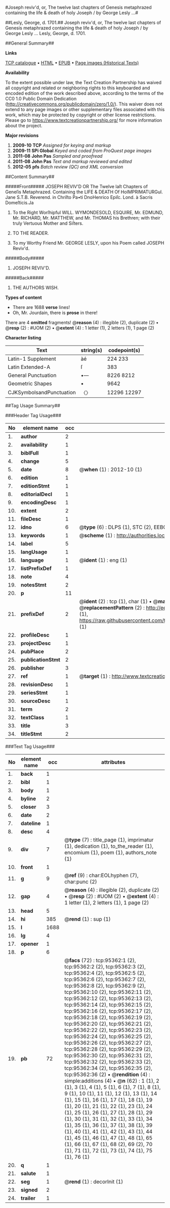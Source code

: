 #Joseph reviv'd, or, The twelve last chapters of Genesis metaphrazed containing the life & death of holy Joseph / by George Lesly ...#

##Lesly, George, d. 1701.##
Joseph reviv'd, or, The twelve last chapters of Genesis metaphrazed containing the life & death of holy Joseph / by George Lesly ...
Lesly, George, d. 1701.

##General Summary##

**Links**

[TCP catalogue](http://www.ota.ox.ac.uk/tcp/)  • 
[HTML](http://tei.it.ox.ac.uk/tcp/Texts-HTML/free/A47/A47782.html)  • 
[EPUB](http://tei.it.ox.ac.uk/tcp/Texts-EPUB/free/A47/A47782.epub) • 
[Page images (Historical Texts)](https://historicaltexts.jisc.ac.uk/eebo-12920121e)

**Availability**

To the extent possible under law, the Text Creation Partnership has waived all copyright and related or neighboring rights to this keyboarded and encoded edition of the work described above, according to the terms of the CC0 1.0 Public Domain Dedication (http://creativecommons.org/publicdomain/zero/1.0/). This waiver does not extend to any page images or other supplementary files associated with this work, which may be protected by copyright or other license restrictions. Please go to https://www.textcreationpartnership.org/ for more information about the project.

**Major revisions**

1. __2009-10__ __TCP__ *Assigned for keying and markup*
1. __2009-11__ __SPi Global__ *Keyed and coded from ProQuest page images*
1. __2011-08__ __John Pas__ *Sampled and proofread*
1. __2011-08__ __John Pas__ *Text and markup reviewed and edited*
1. __2012-05__ __pfs__ *Batch review (QC) and XML conversion*

##Content Summary##

#####Front#####
JOSEPH REVIV'D OR The Twelve laſt Chapters of Geneſis Metaphrazed. Containing the LIFE & DEATH Of HoIMPRIMATURGul. Jane S.T.B. Reverend. in Chriſto Pa•ti DnoHenrico Epiſc. Lond. à Sacris Domeſticis.Ja
1. To the Right Worſhipful WILL. WYMONDESOLD, ESQUIRE, Mr. EDMUND, Mr. RICHARD, Mr. MATTHEW, and Mr. THOMAS his Brethren; with their truly Vertuous Mother and Siſters.

1. TO THE READER.

1. To my Worthy Friend Mr. GEORGE LESLY, upon his Poem called JOSEPH Reviv'd.

#####Body#####

1. JOSEPH REVIV'D.

#####Back#####

1. THE AUTHORS WISH.

**Types of content**

  * There are 1688 **verse** lines!
  * Oh, Mr. Jourdain, there is **prose** in there!

There are 4 **omitted** fragments! 
 @__reason__ (4) : illegible (2), duplicate (2)  •  @__resp__ (2) : #UOM (2)  •  @__extent__ (4) : 1 letter (1), 2 letters (1), 1 page (2)

**Character listing**


|Text|string(s)|codepoint(s)|
|---|---|---|
|Latin-1 Supplement|àé|224 233|
|Latin Extended-A|ſ|383|
|General Punctuation|•—|8226 8212|
|Geometric Shapes|▪|9642|
|CJKSymbolsandPunctuation|〈〉|12296 12297|

##Tag Usage Summary##

###Header Tag Usage###

|No|element name|occ|attributes|
|---|---|---|---|
|1.|__author__|2||
|2.|__availability__|1||
|3.|__biblFull__|1||
|4.|__change__|5||
|5.|__date__|8| @__when__ (1) : 2012-10 (1)|
|6.|__edition__|1||
|7.|__editionStmt__|1||
|8.|__editorialDecl__|1||
|9.|__encodingDesc__|1||
|10.|__extent__|2||
|11.|__fileDesc__|1||
|12.|__idno__|6| @__type__ (6) : DLPS (1), STC (2), EEBO-CITATION (1), OCLC (1), VID (1)|
|13.|__keywords__|1| @__scheme__ (1) : http://authorities.loc.gov/ (1)|
|14.|__label__|5||
|15.|__langUsage__|1||
|16.|__language__|1| @__ident__ (1) : eng (1)|
|17.|__listPrefixDef__|1||
|18.|__note__|4||
|19.|__notesStmt__|2||
|20.|__p__|11||
|21.|__prefixDef__|2| @__ident__ (2) : tcp (1), char (1)  •  @__matchPattern__ (2) : ([0-9\-]+):([0-9IVX]+) (1), (.+) (1)  •  @__replacementPattern__ (2) : http://eebo.chadwyck.com/downloadtiff?vid=$1&page=$2 (1), https://raw.githubusercontent.com/textcreationpartnership/Texts/master/tcpchars.xml#$1 (1)|
|22.|__profileDesc__|1||
|23.|__projectDesc__|1||
|24.|__pubPlace__|2||
|25.|__publicationStmt__|2||
|26.|__publisher__|3||
|27.|__ref__|1| @__target__ (1) : http://www.textcreationpartnership.org/docs/. (1)|
|28.|__revisionDesc__|1||
|29.|__seriesStmt__|1||
|30.|__sourceDesc__|1||
|31.|__term__|2||
|32.|__textClass__|1||
|33.|__title__|3||
|34.|__titleStmt__|2||


###Text Tag Usage###

|No|element name|occ|attributes|
|---|---|---|---|
|1.|__back__|1||
|2.|__bibl__|1||
|3.|__body__|1||
|4.|__byline__|2||
|5.|__closer__|3||
|6.|__date__|2||
|7.|__dateline__|1||
|8.|__desc__|4||
|9.|__div__|7| @__type__ (7) : title_page (1), imprimatur (1), dedication (1), to_the_reader (1), encomium (1), poem (1), authors_note (1)|
|10.|__front__|1||
|11.|__g__|9| @__ref__ (9) : char:EOLhyphen (7), char:punc (2)|
|12.|__gap__|4| @__reason__ (4) : illegible (2), duplicate (2)  •  @__resp__ (2) : #UOM (2)  •  @__extent__ (4) : 1 letter (1), 2 letters (1), 1 page (2)|
|13.|__head__|5||
|14.|__hi__|385| @__rend__ (1) : sup (1)|
|15.|__l__|1688||
|16.|__lg__|4||
|17.|__opener__|1||
|18.|__p__|6||
|19.|__pb__|72| @__facs__ (72) : tcp:95362:1 (2), tcp:95362:2 (2), tcp:95362:3 (2), tcp:95362:4 (2), tcp:95362:5 (2), tcp:95362:6 (2), tcp:95362:7 (2), tcp:95362:8 (2), tcp:95362:9 (2), tcp:95362:10 (2), tcp:95362:11 (2), tcp:95362:12 (2), tcp:95362:13 (2), tcp:95362:14 (2), tcp:95362:15 (2), tcp:95362:16 (2), tcp:95362:17 (2), tcp:95362:18 (2), tcp:95362:19 (2), tcp:95362:20 (2), tcp:95362:21 (2), tcp:95362:22 (2), tcp:95362:23 (2), tcp:95362:24 (2), tcp:95362:25 (2), tcp:95362:26 (2), tcp:95362:27 (2), tcp:95362:28 (2), tcp:95362:29 (2), tcp:95362:30 (2), tcp:95362:31 (2), tcp:95362:32 (2), tcp:95362:33 (2), tcp:95362:34 (2), tcp:95362:35 (2), tcp:95362:36 (2)  •  @__rendition__ (4) : simple:additions (4)  •  @__n__ (62) : 1 (1), 2 (1), 3 (1), 4 (1), 5 (1), 6 (1), 7 (1), 8 (1), 9 (1), 10 (1), 11 (1), 12 (1), 13 (1), 14 (1), 15 (1), 16 (1), 17 (1), 18 (1), 19 (1), 20 (1), 21 (1), 22 (1), 23 (1), 24 (1), 25 (1), 26 (1), 27 (1), 28 (1), 29 (1), 30 (1), 31 (1), 32 (1), 33 (1), 34 (1), 35 (1), 36 (1), 37 (1), 38 (1), 39 (1), 40 (1), 41 (1), 42 (1), 43 (1), 44 (1), 45 (1), 46 (1), 47 (1), 48 (1), 65 (1), 66 (1), 67 (1), 68 (2), 69 (2), 70 (1), 71 (1), 72 (1), 73 (1), 74 (1), 75 (1), 76 (1)|
|20.|__q__|1||
|21.|__salute__|1||
|22.|__seg__|1| @__rend__ (1) : decorInit (1)|
|23.|__signed__|2||
|24.|__trailer__|1||
